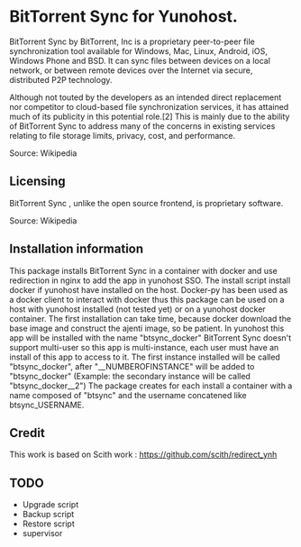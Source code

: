 BitTorrent Sync for Yunohost.
============================

BitTorrent Sync by BitTorrent, Inc is a proprietary peer-to-peer file synchronization tool available for Windows, Mac, Linux, Android, iOS, Windows Phone and BSD. It can sync files between devices on a local network, or between remote devices over the Internet via secure, distributed P2P technology.

Although not touted by the developers as an intended direct replacement nor competitor to cloud-based file synchronization services, it has attained much of its publicity in this potential role.[2] This is mainly due to the ability of BitTorrent Sync to address many of the concerns in existing services relating to file storage limits, privacy, cost, and performance.

Source: Wikipedia

Licensing
---------

BitTorrent Sync , unlike the open source frontend, is proprietary software.

Source: Wikipedia

Installation information
------------------------
This package installs BitTorrent Sync in a container with docker and use redirection in nginx to add the app in yunohost SSO.
The install script install docker if yunohost have installed on the host.
Docker-py has been used as a docker client to interact with docker thus this package can be used on a host with yunohost installed (not tested yet) or on a yunohost docker container.
The first installation can take time, because docker download the base image and construct the ajenti image, so be patient.
In yunohost this app will be installed with the name "btsync_docker"
BitTorrent Sync doesn't support multi-user so this app is multi-instance, each user must have an install of this app to access to it. The first instance installed will be called "btsync_docker", after "__NUMBEROFINSTANCE" will be added to "btsync_docker" (Example: the secondary instance will be called "btsync_docker__2") 
The package creates for each install a container with a name composed of "btsync" and the username concatened like btsync_USERNAME. 

Credit
------
This work is based on Scith work : https://github.com/scith/redirect_ynh

TODO
----
* Upgrade script
* Backup script
* Restore script
* supervisor
